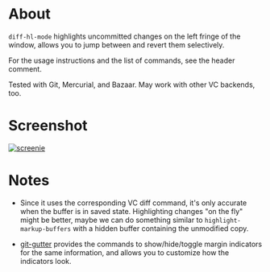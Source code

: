About
=====

`diff-hl-mode` highlights uncommitted changes on the left fringe of the window,
allows you to jump between and revert them selectively.

For the usage instructions and the list of commands, see the header comment.

Tested with Git, Mercurial, and Bazaar. May work with other VC backends, too.

Screenshot
=====

[![screenie](http://i.imgur.com/bC8dBs.png)](http://i.imgur.com/bC8dB.png)

Notes
=====

* Since it uses the corresponding VC diff command, it's only accurate when the
  buffer is in saved state. Highlighting changes "on the fly" might be better,
  maybe we can do something similar to `highlight-markup-buffers` with a hidden
  buffer containing the unmodified copy.

* [git-gutter](https://github.com/syohex/emacs-git-gutter) provides the commands
  to show/hide/toggle margin indicators for the same information, and allows you
  to customize how the indicators look.
